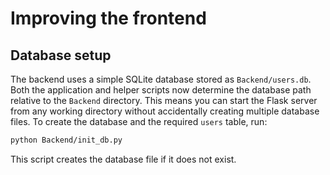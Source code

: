# Improving the frontend

## Database setup

The backend uses a simple SQLite database stored as `Backend/users.db`.
Both the application and helper scripts now determine the database path relative
to the `Backend` directory. This means you can start the Flask server from any
working directory without accidentally creating multiple database files.
To create the database and the required `users` table, run:

```bash
python Backend/init_db.py
```

This script creates the database file if it does not exist.
